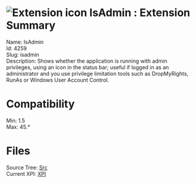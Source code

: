 # ![Extension icon](https://addons.thunderbird.net/user-media/addon_icons/4/4259-64.png?modified=1482924019) IsAdmin : Extension Summary

Name: IsAdmin  
Id: 4259  
Slug: isadmin  
Description: Shows whether the application is running with admin privileges, using an icon in the status bar; useful if logged in as an administrator and you use privilege limitation tools such as DropMyRights, RunAs or Windows User Account Control.
  

# Compatibility
Min: 1.5  
Max: 45.*  

# Files

Source Tree: [Src](C:/Dev/Thunderbird/ThunderKdB/xall/xOther/4259-isadmin/src)  
Current XPI: [XPI](C:/Dev/Thunderbird/ThunderKdB/xall/xOther/4259-isadmin/xpi)  



